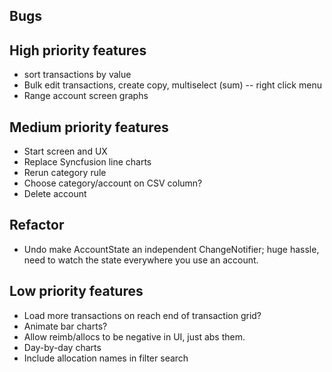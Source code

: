 ## Bugs
  

## High priority features
- sort transactions by value
- Bulk edit transactions, create copy, multiselect (sum) -- right click menu
- Range account screen graphs


## Medium priority features
- Start screen and UX
- Replace Syncfusion line charts
- Rerun category rule
- Choose category/account on CSV column?
- Delete account


## Refactor
- Undo make AccountState an independent ChangeNotifier; huge hassle, need to watch the state everywhere you use an account.


## Low priority features
- Load more transactions on reach end of transaction grid?
- Animate bar charts?
- Allow reimb/allocs to be negative in UI, just abs them.
- Day-by-day charts
- Include allocation names in filter search
